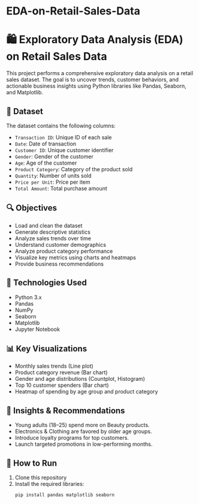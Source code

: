 # EDA-on-Retail-Sales-Data
# 🛍️ Exploratory Data Analysis (EDA) on Retail Sales Data

This project performs a comprehensive exploratory data analysis on a retail sales dataset. The goal is to uncover trends, customer behaviors, and actionable business insights using Python libraries like Pandas, Seaborn, and Matplotlib.

## 📁 Dataset

The dataset contains the following columns:

- `Transaction ID`: Unique ID of each sale
- `Date`: Date of transaction
- `Customer ID`: Unique customer identifier
- `Gender`: Gender of the customer
- `Age`: Age of the customer
- `Product Category`: Category of the product sold
- `Quantity`: Number of units sold
- `Price per Unit`: Price per item
- `Total Amount`: Total purchase amount

## 🔍 Objectives

- Load and clean the dataset
- Generate descriptive statistics
- Analyze sales trends over time
- Understand customer demographics
- Analyze product category performance
- Visualize key metrics using charts and heatmaps
- Provide business recommendations

## 🧪 Technologies Used

- Python 3.x
- Pandas
- NumPy
- Seaborn
- Matplotlib
- Jupyter Notebook

## 📊 Key Visualizations

- Monthly sales trends (Line plot)
- Product category revenue (Bar chart)
- Gender and age distributions (Countplot, Histogram)
- Top 10 customer spenders (Bar chart)
- Heatmap of spending by age group and product category

## 🧠 Insights & Recommendations

- Young adults (18–25) spend more on Beauty products.
- Electronics & Clothing are favored by older age groups.
- Introduce loyalty programs for top customers.
- Launch targeted promotions in low-performing months.

## 🚀 How to Run

1. Clone this repository
2. Install the required libraries:
   ```bash
   pip install pandas matplotlib seaborn

